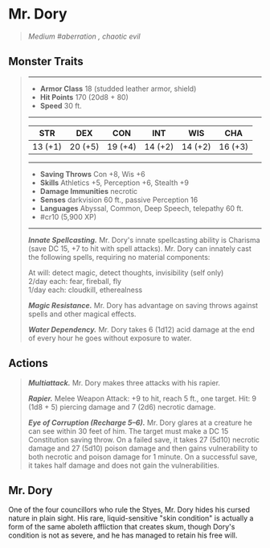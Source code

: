# Mr. Dory
>*Medium #aberration , chaotic evil*
## Monster Traits
>___
>- **Armor Class** 18 (studded leather armor, shield)
>- **Hit Points** 170 (20d8 + 80)
>- **Speed** 30 ft.
>___
>|STR|DEX|CON|INT|WIS|CHA|
>|:---:|:---:|:---:|:---:|:---:|:---:|
>|13 (+1)|20 (+5)|19 (+4)|14 (+2)|14 (+2)|16 (+3)|
>___
>- **Saving Throws** Con +8, Wis +6
>- **Skills** Athletics +5, Perception +6, Stealth +9
>- **Damage Immunities** necrotic
>- **Senses** darkvision 60 ft., passive Perception 16
>- **Languages** Abyssal, Common, Deep Speech, telepathy 60 ft.
>- #cr10 (5,900 XP)
>___
>***Innate Spellcasting.*** Mr. Dory's innate spellcasting ability is Charisma (save DC 15, +7 to hit with spell attacks). Mr. Dory can innately cast the following spells, requiring no material components:  
>
>At will: detect magic, detect thoughts, invisibility (self only)  
>2/day each: fear, fireball, fly  
>1/day each: cloudkill, etherealness  
>
>
>***Magic Resistance.*** Mr. Dory has advantage on saving throws against spells and other magical effects.  
>
>***Water Dependency.*** Mr. Dory takes 6 (1d12) acid damage at the end of every hour he goes without exposure to water.  
>
## Actions
>***Multiattack.*** Mr. Dory makes three attacks with his rapier.  
>
>***Rapier.*** Melee Weapon Attack: +9 to hit, reach 5 ft., one target. Hit: 9 (1d8 + 5) piercing damage and 7 (2d6) necrotic damage.  
>
>***Eye of Corruption (Recharge 5–6).*** Mr. Dory glares at a creature he can see within 30 feet of him. The target must make a DC 15 Constitution saving throw. On a failed save, it takes 27 (5d10) necrotic damage and 27 (5d10) poison damage and then gains vulnerability to both necrotic and poison damage for 1 minute. On a successful save, it takes half damage and does not gain the vulnerabilities.
## Mr. Dory
One of the four councillors who rule the Styes, Mr. Dory hides his cursed nature in plain sight. His rare, liquid-sensitive "skin condition" is actually a form of the same aboleth affliction that creates skum, though Dory's condition is not as severe, and he has managed to retain his free will.